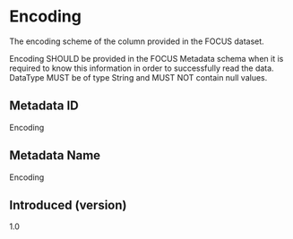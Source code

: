 # Encoding

The encoding scheme of the column provided in the FOCUS dataset.

Encoding SHOULD be provided in the FOCUS Metadata schema when it is required to know this information in order to successfully read the data. DataType MUST be of type String and MUST NOT contain null values.

## Metadata ID

Encoding

## Metadata Name

Encoding

## Introduced (version)

1.0
